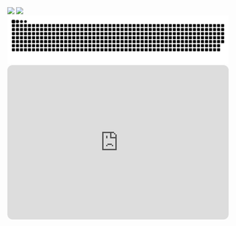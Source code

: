 <div>
  <img height="180em" src="https://github-readme-stats.vercel.app/api?username=shadyrajab&show_icons=true&theme=dark&locale=pt-br" />
  <img height="180em" src="https://github-readme-stats.vercel.app/api/top-langs/?username=shadyrajab&layout=compact&theme=dark&locale=pt-br" />
</div>

<picture>
  <source media="(prefers-color-scheme: dark)" srcset="https://raw.githubusercontent.com/shadyrajab/shadyrajab/output/github-contribution-grid-snake-dark.svg">
  <source media="(prefers-color-scheme: light)" srcset="https://raw.githubusercontent.com/shadyrajab/shadyrajab/output/github-contribution-grid-snake.svg">
  <img alt="github contribution grid snake animation" src="https://raw.githubusercontent.com/shadyrajab/shadyrajab/output/github-contribution-grid-snake.svg">
</picture>

<iframe style="border-radius:12px" src="https://open.spotify.com/embed/playlist/5lwGHwVbbVQLJxhhV6YBOc?utm_source=generator&theme=0" width="100%" height="352" frameBorder="0" allowfullscreen="" allow="autoplay; clipboard-write; encrypted-media; fullscreen; picture-in-picture" loading="lazy"></iframe>
